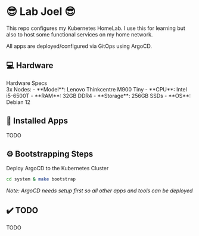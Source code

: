 # :sunglasses: Lab Joel :sunglasses:

This repo configures my Kubernetes HomeLab.  I use this for learning but also to host some functional services on my home network.

All apps are deployed/configured via GitOps using ArgoCD.

## :computer: Hardware

<deatails>
  <summary>Hardware Specs</summary>
  3x Nodes:
  - **Model**: Lenovo Thinkcentre M900 Tiny
  - **CPU**: Intel i5-6500T
  - **RAM**: 32GB DDR4
  - **Storage**: 256GB SSDs
  - **OS**: Debian 12
</details>

## :rocket: Installed Apps
TODO

## :gear: Bootstrapping Steps

Deploy ArgoCD to the Kubernetes Cluster

```bash
cd system & make bootstrap
```
*Note: ArgoCD needs setup first so all other apps and tools can be deployed*

## :heavy_check_mark: TODO 
TODO
